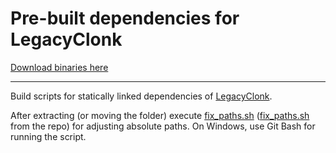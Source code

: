 # Pre-built dependencies for LegacyClonk

[Download binaries here](https://github.com/legacyclonk/deps/releases/latest)

----------

Build scripts for statically linked dependencies of [LegacyClonk](https://github.com/legacyclonk/LegacyClonk).


After extracting (or moving the folder) execute [fix_paths.sh](fix_paths.sh) ([fix_paths.sh](output/fix_paths.sh) from the repo) for adjusting absolute paths.
On Windows, use Git Bash for running the script.
